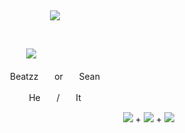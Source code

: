  ⠀⠀ ⠀  ⠀⠀⠀ ⠀⠀ ⠀ ⠀⠀⠀      <p align="center">
  ![](https://komarev.com/ghpvc/?username=beatzzpurminote&color=7d0000&style=flat&label=viewers)
</p>  ⠀


ㅤㅤㅤㅤㅤㅤㅤㅤㅤㅤㅤㅤㅤㅤㅤㅤ![](https://files.catbox.moe/8bdk8t.png)


<p align="center">
BeatzzㅤㅤorㅤㅤSean
</p>
<p align="center">
Heㅤㅤ/ㅤㅤIt
</p>

ㅤㅤㅤㅤㅤㅤㅤㅤㅤㅤㅤㅤㅤㅤㅤㅤㅤㅤㅤㅤㅤㅤㅤㅤㅤㅤㅤㅤ![](https://files.catbox.moe/jvujeb.png) + ![](https://files.catbox.moe/n1qmlb.png) + ![](https://files.catbox.moe/7rao7n.png)
